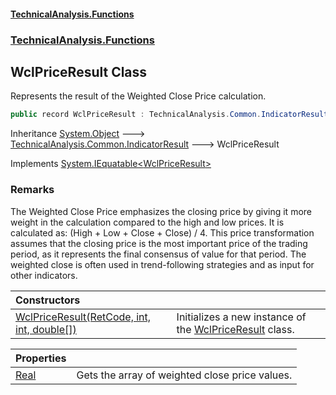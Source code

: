 #### [TechnicalAnalysis\.Functions](Atypical.TechnicalAnalysis.Functions.md 'Atypical\.TechnicalAnalysis\.Functions')
### [TechnicalAnalysis\.Functions](Atypical.TechnicalAnalysis.Functions.md#TechnicalAnalysis.Functions 'TechnicalAnalysis\.Functions')

## WclPriceResult Class

Represents the result of the Weighted Close Price calculation\.

```csharp
public record WclPriceResult : TechnicalAnalysis.Common.IndicatorResult, System.IEquatable<TechnicalAnalysis.Functions.WclPriceResult>
```

Inheritance [System\.Object](https://docs.microsoft.com/en-us/dotnet/api/System.Object 'System\.Object') &#129106; [TechnicalAnalysis\.Common\.IndicatorResult](https://docs.microsoft.com/en-us/dotnet/api/TechnicalAnalysis.Common.IndicatorResult 'TechnicalAnalysis\.Common\.IndicatorResult') &#129106; WclPriceResult

Implements [System\.IEquatable&lt;](https://docs.microsoft.com/en-us/dotnet/api/System.IEquatable-1 'System\.IEquatable\`1')[WclPriceResult](WclPriceResult.md 'TechnicalAnalysis\.Functions\.WclPriceResult')[&gt;](https://docs.microsoft.com/en-us/dotnet/api/System.IEquatable-1 'System\.IEquatable\`1')

### Remarks
The Weighted Close Price emphasizes the closing price by giving it more weight in the 
calculation compared to the high and low prices\. It is calculated as: \(High \+ Low \+ Close \+ Close\) / 4\. 
This price transformation assumes that the closing price is the most important price of 
the trading period, as it represents the final consensus of value for that period\. 
The weighted close is often used in trend\-following strategies and as input for other indicators\.

| Constructors | |
| :--- | :--- |
| [WclPriceResult\(RetCode, int, int, double\[\]\)](WclPriceResult.WclPriceResult(RetCode,int,int,double[]).md 'TechnicalAnalysis\.Functions\.WclPriceResult\.WclPriceResult\(TechnicalAnalysis\.Common\.RetCode, int, int, double\[\]\)') | Initializes a new instance of the [WclPriceResult](WclPriceResult.md 'TechnicalAnalysis\.Functions\.WclPriceResult') class\. |

| Properties | |
| :--- | :--- |
| [Real](WclPriceResult.Real.md 'TechnicalAnalysis\.Functions\.WclPriceResult\.Real') | Gets the array of weighted close price values\. |
